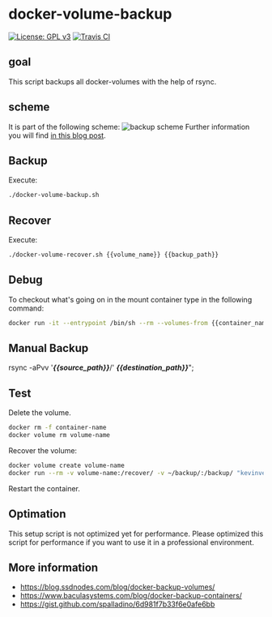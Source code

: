 # docker-volume-backup
[![License: GPL v3](https://img.shields.io/badge/License-GPL%20v3-blue.svg)](./LICENSE.txt) [![Travis CI](https://api.travis-ci.org/kevinveenbirkenbach/docker-volume-backup.svg?branch=main)](https://travis-ci.org/kevinveenbirkenbach/docker-volume-backup)

## goal
This script backups all docker-volumes with the help of rsync.

## scheme
It is part of the following scheme:
![backup scheme](https://www.veen.world/wp-content/uploads/2020/12/server-backup-768x567.jpg)
Further information you will find [in this blog post](https://www.veen.world/2020/12/26/how-i-backup-dedicated-root-servers/).

## Backup
Execute:

```bash
./docker-volume-backup.sh
```

## Recover
Execute:

```bash
./docker-volume-recover.sh {{volume_name}} {{backup_path}}
```

## Debug
To checkout what's going on in the mount container type in the following command:

```bash
docker run -it --entrypoint /bin/sh --rm --volumes-from {{container_name}} -v /Backups/:/Backups/ kevinveenbirkenbach/alpine-rsync
```
## Manual Backup
rsync -aPvv  '***{{source_path}}***/' ***{{destination_path}}***";

## Test
Delete the volume.

```bash
docker rm -f container-name
docker volume rm volume-name
```

Recover the volume:

```bash
docker volume create volume-name
docker run --rm -v volume-name:/recover/ -v ~/backup/:/backup/ "kevinveenbirkenbach/alpine-rsync" sh -c "rsync -avv /backup/ /recover/"
```

Restart the container.

## Optimation
This setup script is not optimized yet for performance. Please optimized this script for performance if you want to use it in a professional environment.

## More information
- https://blog.ssdnodes.com/blog/docker-backup-volumes/
- https://www.baculasystems.com/blog/docker-backup-containers/
- https://gist.github.com/spalladino/6d981f7b33f6e0afe6bb
